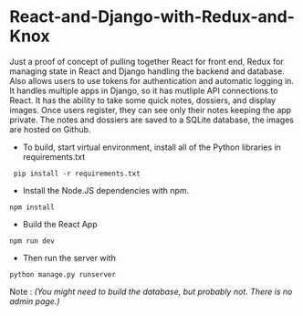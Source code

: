 # React-and-Django-with-Redux-and-Knox
Just a proof of concept of pulling together React for front end, Redux
for managing state in React and Django handling the backend and
database. Also allows users to use tokens for authentication and
automatic logging in. It handles multiple apps in Django, so it has
mutliple API connections to React. It has the ability to take some
quick notes, dossiers, and display images. Once users register, they
can see only their notes keeping the app private. The notes and
dossiers are saved to a SQLite database, the images are hosted on
Github.
          

* To build, start virtual environment, install all of the Python libraries in requirements.txt

```
 pip install -r requirements.txt
```

* Install the Node.JS dependencies with npm.
          

```
npm install 
```

* Build the React App
```
npm run dev
```

* Then run the server with 
```
python manage.py runserver
```



Note : *(You might need to build the database, but probably not. There is no admin page.)*

